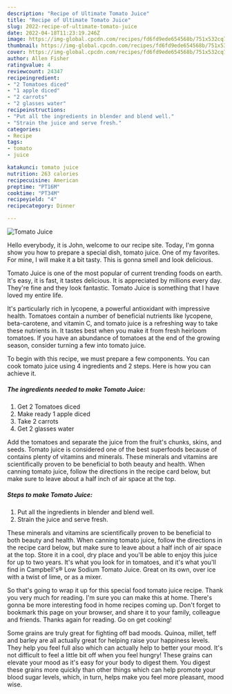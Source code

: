 ```yaml
---
description: "Recipe of Ultimate Tomato Juice"
title: "Recipe of Ultimate Tomato Juice"
slug: 2022-recipe-of-ultimate-tomato-juice
date: 2022-04-18T11:23:19.246Z
image: https://img-global.cpcdn.com/recipes/fd6fd9ede654568b/751x532cq70/tomato-juice-recipe-main-photo.jpg
thumbnail: https://img-global.cpcdn.com/recipes/fd6fd9ede654568b/751x532cq70/tomato-juice-recipe-main-photo.jpg
cover: https://img-global.cpcdn.com/recipes/fd6fd9ede654568b/751x532cq70/tomato-juice-recipe-main-photo.jpg
author: Allen Fisher
ratingvalue: 4
reviewcount: 24347
recipeingredient:
- "2 Tomatoes diced"
- "1 apple diced"
- "2 carrots"
- "2 glasses water"
recipeinstructions:
- "Put all the ingredients in blender and blend well."
- "Strain the juice and serve fresh."
categories:
- Recipe
tags:
- tomato
- juice

katakunci: tomato juice 
nutrition: 263 calories
recipecuisine: American
preptime: "PT16M"
cooktime: "PT34M"
recipeyield: "4"
recipecategory: Dinner

---
```



![Tomato Juice](https://img-global.cpcdn.com/recipes/fd6fd9ede654568b/751x532cq70/tomato-juice-recipe-main-photo.jpg)

Hello everybody, it is John, welcome to our recipe site. Today, I'm gonna show you how to prepare a special dish, tomato juice. One of my favorites. For mine, I will make it a bit tasty. This is gonna smell and look delicious.

Tomato Juice is one of the most popular of current trending foods on earth. It's easy, it is fast, it tastes delicious. It is appreciated by millions every day. They're fine and they look fantastic. Tomato Juice is something that I have loved my entire life.

It&#39;s particularly rich in lycopene, a powerful antioxidant with impressive health. Tomatoes contain a number of beneficial nutrients like lycopene, beta-carotene, and vitamin C, and tomato juice is a refreshing way to take these nutrients in. It tastes best when you make it from fresh heirloom tomatoes. If you have an abundance of tomatoes at the end of the growing season, consider turning a few into tomato juice.


To begin with this recipe, we must prepare a few components. You can cook tomato juice using 4 ingredients and 2 steps. Here is how you can achieve it.

<!--inarticleads1-->

##### The ingredients needed to make Tomato Juice:

1. Get 2 Tomatoes diced
1. Make ready 1 apple diced
1. Take 2 carrots
1. Get 2 glasses water


Add the tomatoes and separate the juice from the fruit&#39;s chunks, skins, and seeds. Tomato juice is considered one of the best superfoods because of contains plenty of vitamins and minerals. These minerals and vitamins are scientifically proven to be beneficial to both beauty and health. When canning tomato juice, follow the directions in the recipe card below, but make sure to leave about a half inch of air space at the top. 

<!--inarticleads2-->

##### Steps to make Tomato Juice:

1. Put all the ingredients in blender and blend well.
1. Strain the juice and serve fresh.


These minerals and vitamins are scientifically proven to be beneficial to both beauty and health. When canning tomato juice, follow the directions in the recipe card below, but make sure to leave about a half inch of air space at the top. Store it in a cool, dry place and you&#39;ll be able to enjoy this juice for up to two years. It&#39;s what you look for in tomatoes, and it&#39;s what you&#39;ll find in Campbell&#39;s® Low Sodium Tomato Juice. Great on its own, over ice with a twist of lime, or as a mixer. 

So that's going to wrap it up for this special food tomato juice recipe. Thank you very much for reading. I'm sure you can make this at home. There's gonna be more interesting food in home recipes coming up. Don't forget to bookmark this page on your browser, and share it to your family, colleague and friends. Thanks again for reading. Go on get cooking!

Some grains are truly great for fighting off bad moods. Quinoa, millet, teff and barley are all actually great for helping raise your happiness levels. They help you feel full also which can actually help to better your mood. It's not difficult to feel a little bit off when you feel hungry! These grains can elevate your mood as it's easy for your body to digest them. You digest these grains more quickly than other things which can help promote your blood sugar levels, which, in turn, helps make you feel more pleasant, mood wise.
